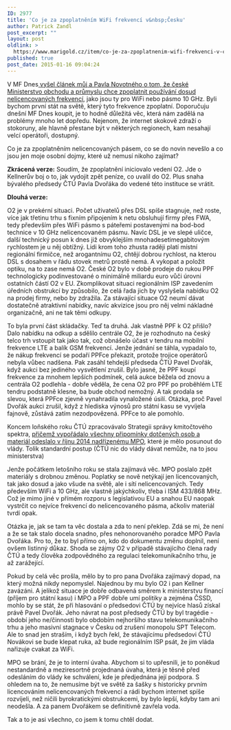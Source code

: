```yaml
---
ID: 2977
title: 'Co je za zpoplatněním WiFi frekvencí v&nbsp;Česku'
author: Patrick Zandl
post_excerpt: ""
layout: post
oldlink: >
  https://www.marigold.cz/item/co-je-za-zpoplatnenim-wifi-frekvenci-v-cesku
published: true
post_date: 2015-01-16 09:04:24
---
```

<p>V MF Dnes<a href="http://www.mfdnes.cz/nahled.aspx?d=16.1.2015&amp;n=MFD&amp;e=PRAHA&amp;id=2787889"> vyšel článek můj a Pavla Novotného o tom, že české Ministerstvo obchodu a průmyslu chce zpoplatnit používání dosud nelicencovaných frekvencí</a>, jako jsou ty pro WiFi nebo pásmo 10 GHz. Byli bychom první stát na světě, který tyto frekvence zpoplatní. Doporučuju dnešní MF Dnes koupit, je to hodně důležitá věc, která nám zadělá na problémy mnoho let dopředu. Nejenom, že internet skokově zdraží o stokoruny, ale hlavně přestane být v některých regionech, kam nesahají velcí operátoři, dostupný.</p>
<p>Co je za zpoplatněním nelicencovaných pásem, co se do novin nevešlo a co jsou jen moje osobní dojmy, které už nemusí nikoho zajímat?</p>

<!--more-->

<p><strong>Zkrácená verze:</strong> Soudím, že zpoplatnění iniciovalo vedení O2. Jde o Kellnerův boj o to, jak vydojit zpět peníze, co uvalil do O2. Plus snaha bývalého předsedy ČTÚ Pavla Dvořáka do vedené této instituce se vrátit.</p>
<p><strong>Dlouhá verze:</strong></p>
<p>O2 je v prekérní situaci. Počet uživatelů přes DSL spíše stagnuje, než roste, více jak třetinu trhu s fixním připojením k netu obsluhují firmy přes FWA, tedy především přes WiFi pásmo s páteřemi postavenými na bod-bod technice v 10 GHz nelicencovaném pásmu. Navíc DSL je ve slepé uličce, další technický posun k dnes již obvyklejším mnohadesetimegabitovým rychlostem je u něj obtížný. Lidi krom toho zhusta raději platí místní regionální firmičce, než arogantnímu O2, chtějí dobrou rychlost, na kterou DSL s dosahem v řádu stovek metrů prostě nemá. A vykopat a položit optiku, na to zase nemá O2. České O2 bylo v době prodeje do rukou PPF technologicky podinvestované o minimálně miliardu euro vůči úrovni ostatních částí O2 v EU. Zkomplikovat situaci regionálním ISP zavedením úředních obstrukcí by způsobilo, že celá řada jich by vyslyšela nabídku O2 na prodej firmy, nebo by zdražila. Za stávající situace O2 neumí dávat dostatečně atraktivní nabídky, navíc akvizice jsou pro něj velmi nákladné organizačně, ani ne tak těmi odkupy.</p>
<p>To byla první část skládačky. Teď ta druhá. Jak vlastně PPF k O2 přišlo? Dalo nabídku na odkup a sdělilo centrále O2, že je rozhodnuto na český telco trh vstoupit tak jako tak, což obnášelo účast v tendru na mobilní frekvence LTE a balík GSM frekvencí. Jenže jednání se táhla, vypadalo to, že nákup frekvencí se podaří PPFce překazit, protože trojice operátorů nebyla vůbec nadšena. Pak zasáhl tehdejší předseda ČTÚ Pavel Dvořák, když aukci bez jediného vysvětlení zrušil. Bylo jasné, že PPF koupí frekvence za mnohem lepších podmínek, celá aukce běžela od znovu a centrála O2 podlehla - dobře věděla, že cena O2 pro PPF po proběhlém LTE tendru podstatně klesne, ba bude obchod nemožný. A tak prodala se slevou, která PPFce zjevně vynahradila vynaložené úsilí. Otázka, proč Pavel Dvořák aukci zrušil, když z hlediska výnosů pro státní kasu se vyvíjela fajnově, zůstává zatím nezodpovězená. PPFce to ale pomohlo.</p>
<p>Koncem loňského roku ČTÚ zpracovávalo Strategii správy kmitočtového spektra, <a href="http://www.ctu.cz/aktuality/tiskove-zpravy.html?action=detail&amp;ArticleId=12100">přičemž vypořádalo všechny připomínky dotčených osob a materiál odeslalo v říjnu 2014 nadřízenému MPO</a>, které je mělo posunout do vlády. Tolik standardní postup (ČTÚ nic do vlády dávat nemůže, na to jsou ministerstva)</p>
<p>Jenže počátkem letošního roku se stala zajímavá věc. MPO poslalo zpět materiály s drobnou změnou. Poplatky se nově netýkají jen licencovaných, tak jako dosud a jako všude na světě, ale i sítí nelicencovaných. Tedy především WiFi a 10 GHz, ale vlastně jakýchkoliv, třeba i ISM 433/868 MHz. Což je mimo jiné v přímém rozporu s legislativou EU a snahou EU naopak vystrčit co nejvíce frekvencí do nelicencovaného pásma, ačkoliv materiál tvrdí opak.</p>
<p>Otázka je, jak se tam ta věc dostala a zda to není překlep. Zdá se mi, že není a že se tak stalo docela snadno, přes nehonorovaného poradce MPO Pavla Dvořáka. Pro to, že to byl přímo on, kdo do dokumentu změnu doplnil, není ovšem listinný důkaz. Shoda se zájmy O2 v případě stávajícího člena rady ČTÚ a tedy člověka zodpovědného za regulaci telekomunikačního trhu, je až zarážející.</p>
<p>Pokud by celá věc prošla, mělo by to pro pana Dvořáka zajímavý dopad, na který možná nikdy nepomyslel. Najednou by mu bylo O2 i pan Kellner zavázáni. A jelikož situace je dobře odbavená směrem k ministerstvu financí (příjem pro státní kasu) i MPO a PPF dobře umí politiky a zejména ČSSD, mohlo by se stát, že při hlasování o předsedovi ČTÚ by nejvíce hlasů získal právě Pavel Dvořák. Jeho návrat na post předsedy ČTÚ by byl tragédie - období jeho ne/činnosti bylo obdobím nejhoršího stavu telekomunikačního trhu a jeho masivní stagnace v Česku od zrušení monopolu SPT Telecom. Ale to snad jen straším, i když bych řekl, že stávajícímu předsedovi ČTÚ Novákovi se bude klepat ruka, až bude regionálním ISP psát, že jim vláda nařizuje cvakat za WiFi.</p>
<p>MPO se brání, že je to interní úvaha. Abychom si to upřesnili, je to poněkud nestandardně a meziresortně projednaná úvaha, která je těsně před odesláním do vlády ke schválení, kde je předjednána její podpora. S ohledem na to, že nemusíme být ve světě za šašky s historicky prvním licencováním nelicencovaných frekvencí a rádi bychom internet spíše rozvíjeli, než ničili byrokratickými obstrukcemi, by bylo lepší, kdyby tam ani neodešla. A za panem Dvořákem se definitivně zavřela voda.</p>
<p>Tak a to je asi všechno, co jsem k tomu chtěl dodat.</p>
<p> </p>
